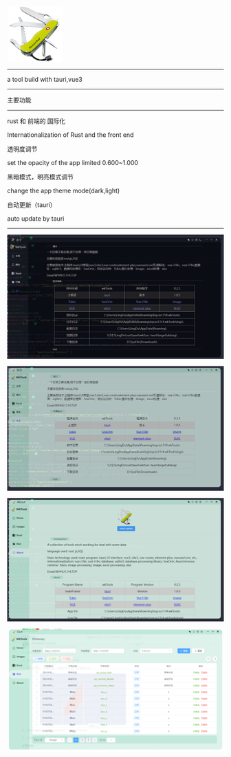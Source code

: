 ![](src-tauri/icons/128x128.png)

---

a tool  build with tauri,vue3

---

主要功能

---

rust 和 前端的 国际化

Internationalization of Rust and the front end

透明度调节

set the opacity of the app limited 0.600~1.000

黑暗模式，明亮模式调节

change the app theme mode(dark,light)

自动更新（tauri）

auto update by tauri

---

![](img/A01.png)

![](img/A02.png)

![](img/A03.png)

![](img/A04.png)